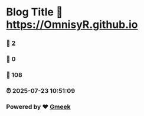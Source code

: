 # Blog Title :link: https://OmnisyR.github.io 
### :page_facing_up: [2](https://OmnisyR.github.io/tag.html) 
### :speech_balloon: 0 
### :hibiscus: 108 
### :alarm_clock: 2025-07-23 10:51:09 
### Powered by :heart: [Gmeek](https://github.com/Meekdai/Gmeek)
